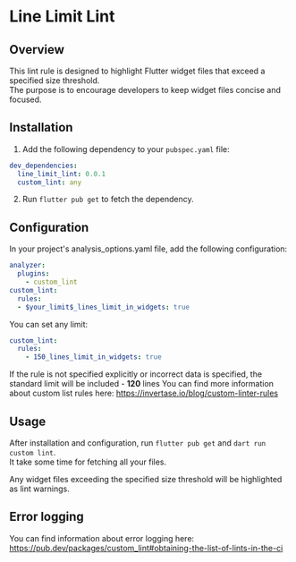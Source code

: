 # Line Limit Lint

## Overview

This lint rule is designed to highlight Flutter widget files that exceed a specified size threshold.  
The purpose is to encourage developers to keep widget files concise and focused.

## Installation

1. Add the following dependency to your `pubspec.yaml` file:

```yaml  
dev_dependencies:
  line_limit_lint: 0.0.1
  custom_lint: any  
```  

2. Run `flutter pub get` to fetch the dependency.

## Configuration

In your project's analysis_options.yaml file, add the following configuration:

```yaml  
analyzer:  
  plugins:  
    - custom_lint  
custom_lint:  
  rules:  
  - $your_limit$_lines_limit_in_widgets: true  
```  

You can set any limit:

```yaml  
custom_lint:  
  rules:  
    - 150_lines_limit_in_widgets: true  
```  
If the rule is not specified explicitly or incorrect data is specified, the standard limit will be
included - **120** lines
You can find more information about custom list rules here:
https://invertase.io/blog/custom-linter-rules

## Usage

After installation and configuration, run `flutter pub get` and `dart run custom lint`.  
It take some time for fetching all your files.

Any widget files exceeding the specified size threshold will be highlighted as lint warnings.

## Error logging

You can find information about error logging here:
https://pub.dev/packages/custom_lint#obtaining-the-list-of-lints-in-the-ci